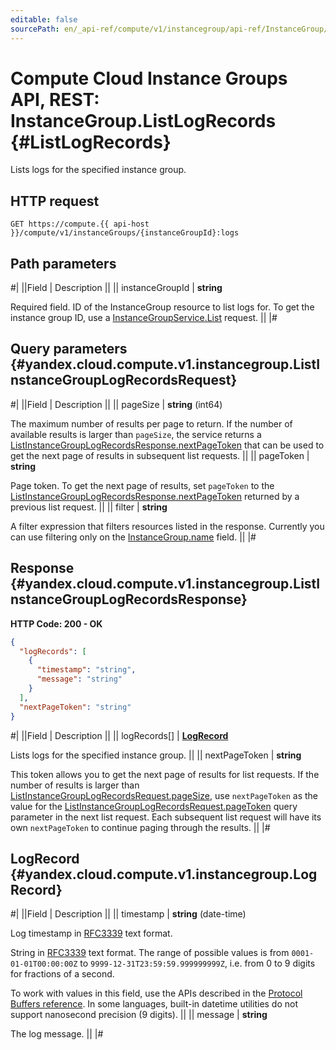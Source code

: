 ```yaml
---
editable: false
sourcePath: en/_api-ref/compute/v1/instancegroup/api-ref/InstanceGroup/listLogRecords.md
---
```


# Compute Cloud Instance Groups API, REST: InstanceGroup.ListLogRecords {#ListLogRecords}

Lists logs for the specified instance group.

## HTTP request

```
GET https://compute.{{ api-host }}/compute/v1/instanceGroups/{instanceGroupId}:logs
```

## Path parameters

#|
||Field | Description ||
|| instanceGroupId | **string**

Required field. ID of the InstanceGroup resource to list logs for.
To get the instance group ID, use a [InstanceGroupService.List](/docs/compute/api-ref/InstanceGroup/list#List) request. ||
|#

## Query parameters {#yandex.cloud.compute.v1.instancegroup.ListInstanceGroupLogRecordsRequest}

#|
||Field | Description ||
|| pageSize | **string** (int64)

The maximum number of results per page to return. If the number of available
results is larger than `pageSize`,
the service returns a [ListInstanceGroupLogRecordsResponse.nextPageToken](#yandex.cloud.compute.v1.instancegroup.ListInstanceGroupLogRecordsResponse)
that can be used to get the next page of results in subsequent list requests. ||
|| pageToken | **string**

Page token. To get the next page of results,
set `pageToken` to the [ListInstanceGroupLogRecordsResponse.nextPageToken](#yandex.cloud.compute.v1.instancegroup.ListInstanceGroupLogRecordsResponse)
returned by a previous list request. ||
|| filter | **string**

A filter expression that filters resources listed in the response.
Currently you can use filtering only on the [InstanceGroup.name](/docs/compute/api-ref/InstanceGroup/get#yandex.cloud.compute.v1.instancegroup.InstanceGroup) field. ||
|#

## Response {#yandex.cloud.compute.v1.instancegroup.ListInstanceGroupLogRecordsResponse}

**HTTP Code: 200 - OK**

```json
{
  "logRecords": [
    {
      "timestamp": "string",
      "message": "string"
    }
  ],
  "nextPageToken": "string"
}
```

#|
||Field | Description ||
|| logRecords[] | **[LogRecord](#yandex.cloud.compute.v1.instancegroup.LogRecord)**

Lists logs for the specified instance group. ||
|| nextPageToken | **string**

This token allows you to get the next page of results for list requests. If the number of results
is larger than [ListInstanceGroupLogRecordsRequest.pageSize](#yandex.cloud.compute.v1.instancegroup.ListInstanceGroupLogRecordsRequest), use
`nextPageToken` as the value
for the [ListInstanceGroupLogRecordsRequest.pageToken](#yandex.cloud.compute.v1.instancegroup.ListInstanceGroupLogRecordsRequest) query parameter
in the next list request. Each subsequent list request will have its own
`nextPageToken` to continue paging through the results. ||
|#

## LogRecord {#yandex.cloud.compute.v1.instancegroup.LogRecord}

#|
||Field | Description ||
|| timestamp | **string** (date-time)

Log timestamp in [RFC3339](https://www.ietf.org/rfc/rfc3339.txt) text format.

String in [RFC3339](https://www.ietf.org/rfc/rfc3339.txt) text format. The range of possible values is from
`0001-01-01T00:00:00Z` to `9999-12-31T23:59:59.999999999Z`, i.e. from 0 to 9 digits for fractions of a second.

To work with values in this field, use the APIs described in the
[Protocol Buffers reference](https://developers.google.com/protocol-buffers/docs/reference/overview).
In some languages, built-in datetime utilities do not support nanosecond precision (9 digits). ||
|| message | **string**

The log message. ||
|#